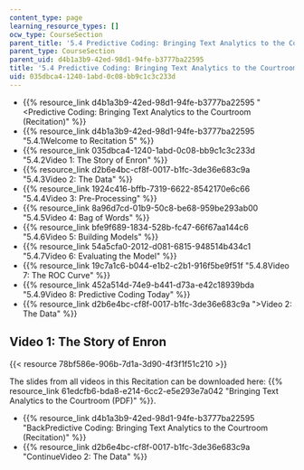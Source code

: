 ```yaml
---
content_type: page
learning_resource_types: []
ocw_type: CourseSection
parent_title: '5.4 Predictive Coding: Bringing Text Analytics to the Courtroom  (Recitation)'
parent_type: CourseSection
parent_uid: d4b1a3b9-42ed-98d1-94fe-b3777ba22595
title: '5.4 Predictive Coding: Bringing Text Analytics to the Courtroom  (Recitation)'
uid: 035dbca4-1240-1abd-0c08-bb9c1c3c233d
---
```


*   {{% resource_link d4b1a3b9-42ed-98d1-94fe-b3777ba22595 "\<Predictive Coding: Bringing Text Analytics to the Courtroom (Recitation)" %}}
*   {{% resource_link d4b1a3b9-42ed-98d1-94fe-b3777ba22595 "5.4.1Welcome to Recitation 5" %}}
*   {{% resource_link 035dbca4-1240-1abd-0c08-bb9c1c3c233d "5.4.2Video 1: The Story of Enron" %}}
*   {{% resource_link d2b6e4bc-cf8f-0017-b1fc-3de36e683c9a "5.4.3Video 2: The Data" %}}
*   {{% resource_link 1924c416-bffb-7319-6622-8542170e6c66 "5.4.4Video 3: Pre-Processing" %}}
*   {{% resource_link 8a96d7cd-01b9-50c8-be68-959be293ab00 "5.4.5Video 4: Bag of Words" %}}
*   {{% resource_link bfe9f689-1834-528b-fc47-66f67aa144c6 "5.4.6Video 5: Building Models" %}}
*   {{% resource_link 54a5cfa0-2012-d081-6815-948514b434c1 "5.4.7Video 6: Evaluating the Model" %}}
*   {{% resource_link 19c7a1c6-b044-e1b2-c2b1-916f5be9f51f "5.4.8Video 7: The ROC Curve" %}}
*   {{% resource_link 452a514d-74e9-b441-d73a-e42c18939bda "5.4.9Video 8: Predictive Coding Today" %}}
*   {{% resource_link d2b6e4bc-cf8f-0017-b1fc-3de36e683c9a "\>Video 2: The Data" %}}

Video 1: The Story of Enron
---------------------------

{{< resource 78bf586e-906b-7d1a-3d90-4f3f1f51c210 >}}

The slides from all videos in this Recitation can be downloaded here: {{% resource_link 61edcfb6-bda8-e214-6cc2-e5e293e7a042 "Bringing Text Analytics to the Courtroom (PDF)" %}}.

*   {{% resource_link d4b1a3b9-42ed-98d1-94fe-b3777ba22595 "BackPredictive Coding: Bringing Text Analytics to the Courtroom (Recitation)" %}}
*   {{% resource_link d2b6e4bc-cf8f-0017-b1fc-3de36e683c9a "ContinueVideo 2: The Data" %}}